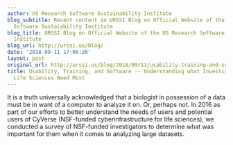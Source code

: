```yaml
---
author: US Research Software Sustainability Institute
blog_subtitle: Recent content in URSSI Blog on Official Website of the US Research
  Software Sustaiability Institute
blog_title: URSSI Blog on Official Website of the US Research Software Sustaiability
  Institute
blog_url: http://urssi.us/blog/
date: '2018-09-11 17:06:26'
layout: post
original_url: http://urssi.us/blog/2018/09/11/usability-training-and-software----understanding-what-investigators-in-the-life-sciences-need-most/
title: Usability, Training, and Software -- Understanding what Investigators in the
  Life Sciences Need Most
---
```


It is a truth universally acknowledged that a biologist in possession of a data must be in want of a computer to analyze it on. Or, perhaps not. In 2016 as part of our efforts to better understand the needs of users and potential users of CyVerse (NSF-funded cyberinfrastructure for life sciences), we conducted a survey of NSF-funded investigators to determine what was important for them when it comes to analyzing large datasets.
